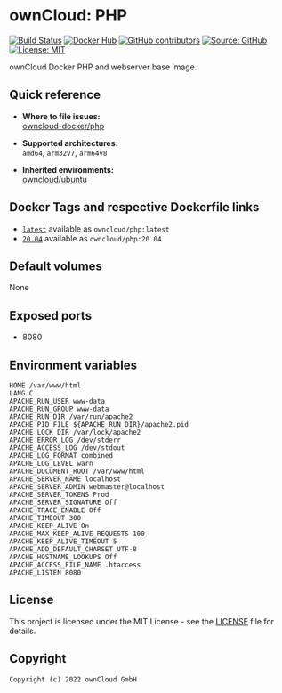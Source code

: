 # ownCloud: PHP

[![Build Status](https://img.shields.io/drone/build/owncloud-docker/php?logo=drone&server=https%3A%2F%2Fdrone.owncloud.com)](https://drone.owncloud.com/owncloud-docker/php)
[![Docker Hub](https://img.shields.io/docker/v/owncloud/php?logo=docker&label=dockerhub&sort=semver&logoColor=white)](https://hub.docker.com/r/owncloud/php)
[![GitHub contributors](https://img.shields.io/github/contributors/owncloud-docker/php)](https://github.com/owncloud-docker/php/graphs/contributors)
[![Source: GitHub](https://img.shields.io/badge/source-github-blue.svg?logo=github&logoColor=white)](https://github.com/owncloud-docker/php)
[![License: MIT](https://img.shields.io/github/license/owncloud-docker/php)](https://github.com/owncloud-docker/php/blob/master/LICENSE)

ownCloud Docker PHP and webserver base image.

## Quick reference

- **Where to file issues:**\
  [owncloud-docker/php](https://github.com/owncloud-docker/php/issues)

- **Supported architectures:**\
  `amd64`, `arm32v7`, `arm64v8`

- **Inherited environments:**\
  [owncloud/ubuntu](https://github.com/owncloud-docker/ubuntu#environment-variables)

## Docker Tags and respective Dockerfile links

- [`latest`](https://github.com/owncloud-docker/php/blob/master/latest/Dockerfile.amd64) available as `owncloud/php:latest`
- [`20.04`](https://github.com/owncloud-docker/php/blob/master/v20.04/Dockerfile.amd64) available as `owncloud/php:20.04`

## Default volumes

None

## Exposed ports

- 8080

## Environment variables

```Shell
HOME /var/www/html
LANG C
APACHE_RUN_USER www-data
APACHE_RUN_GROUP www-data
APACHE_RUN_DIR /var/run/apache2
APACHE_PID_FILE ${APACHE_RUN_DIR}/apache2.pid
APACHE_LOCK_DIR /var/lock/apache2
APACHE_ERROR_LOG /dev/stderr
APACHE_ACCESS_LOG /dev/stdout
APACHE_LOG_FORMAT combined
APACHE_LOG_LEVEL warn
APACHE_DOCUMENT_ROOT /var/www/html
APACHE_SERVER_NAME localhost
APACHE_SERVER_ADMIN webmaster@localhost
APACHE_SERVER_TOKENS Prod
APACHE_SERVER_SIGNATURE Off
APACHE_TRACE_ENABLE Off
APACHE_TIMEOUT 300
APACHE_KEEP_ALIVE On
APACHE_MAX_KEEP_ALIVE_REQUESTS 100
APACHE_KEEP_ALIVE_TIMEOUT 5
APACHE_ADD_DEFAULT_CHARSET UTF-8
APACHE_HOSTNAME_LOOKUPS Off
APACHE_ACCESS_FILE_NAME .htaccess
APACHE_LISTEN 8080
```

## License

This project is licensed under the MIT License - see the [LICENSE](https://github.com/owncloud-docker/php/blob/master/LICENSE) file for details.

## Copyright

```Text
Copyright (c) 2022 ownCloud GmbH
```
